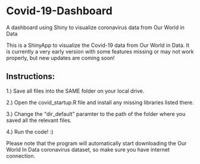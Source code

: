 # Covid-19-Dashboard
A dashboard using Shiny to visualize coronavirus data from Our World in Data  

This is a ShinyApp to visualize the Covid-19 data from Our World in Data. It is currently a very early version with some features missing or may not work properly, but new updates are coming soon! 




## Instructions:

1.) Save all files into the SAME folder on your local drive.

2.) Open the covid_startup.R file and install any missing libraries listed there.

3.) Change the "dir_default" paramter to the path of the folder where you saved all the relevant files.

4.) Run the code! :)

Please note that the program will automatically start downloading the Our World In Data coronavirus dataset, so make sure you have internet connection.
